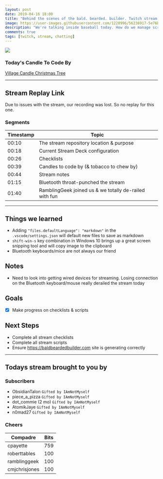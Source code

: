 ```yaml
---
layout: post
date: 2019-04-16 18:00
title: "Behind the scenes of the bald. bearded. builder. Twitch stream."
image: https://user-images.githubusercontent.com/1228996/56236917-5e76b980-6050-11e9-98f2-9fccbf461bd8.png
description: "We're talking inside baseball today. How do we manage scripts, scenes, planning etc. for each stream of the bald. bearded. builder."
comments: true
tags: [twitch, stream, chatting]
---
```


<img src="{% include post.image %}"/>

### Today's Candle To Code By

[Village Candle Christmas Tree](https://amzn.to/2Djr7R0)

---

## Stream Replay Link

Due to issues with the stream, our recording was lost.  So no replay for this one.


### Segments

Timestamp | Topic
--- | ---
00:10 | The stream repository location & purpose
00:18 | Current Stream Deck configuration
00:26 | Checklists
00:39 | Candles to code by (& tobacco to chew by)
00:44 | Stream notes
01:15 | Bluetooth throat-punched the stream 
01:40 | RamblingGeek joined us & we totally de-railed with fun

---

## Things we learned

- Adding `"files.defaultLanguage": "markdown"` in the `.vscode/settings.json` will default new files to save as markdown
- `shift-win-s` key combination in Windows 10 brings up a great screen snipping tool and will copy image to the clipboard
- Bluetooth keyboards/mice are not always our friend

## Notes

- Need to look into getting wired devices for streaming.  Losing connection on the Bluetooth keyboard/mouse really derailed the stream today

## Goals

- [x] Make progress on checklists & scripts

## Next Steps

- Complete all stream checklists
- Complete all stream scripts
- Ensure https://baldbeardedbuilder.com site is generating correctly

---

## Todays stream brought to you by

### Subscribers

- ObsidianTalon `Gifted by IAmNotMyself`
- piece_a_pizza `Gifted by IAmNotMyself`
- dot_commie (2 mo) `Gifted by IAmNotMyself`
- AtomikJaye `Gifted by IAmNotMyself`
- n0mad27 `Gifted by IAmNotMyself`

### Cheers

Compadre | Bits
--- | ---
cpayette | 759
roberttables | 100
ramblinggeek | 100
cmjchrisjones | 100
